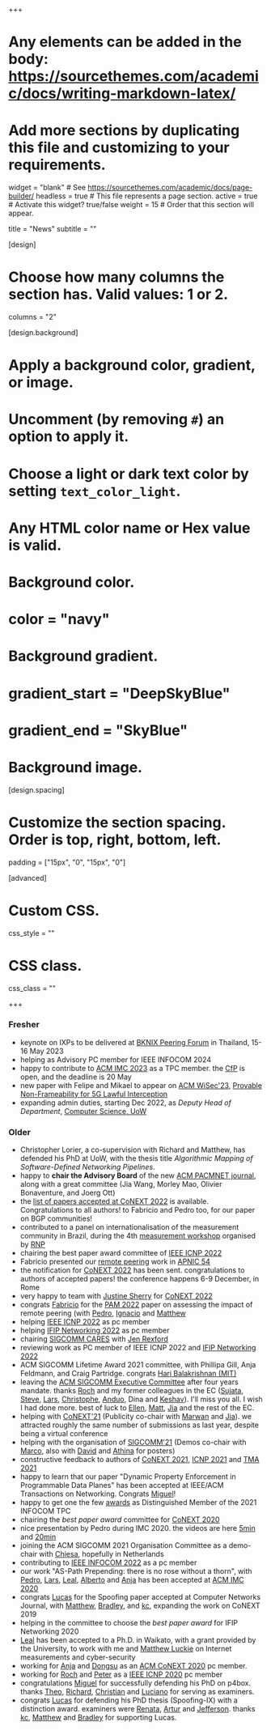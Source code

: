 +++
# Any elements can be added in the body: https://sourcethemes.com/academic/docs/writing-markdown-latex/
# Add more sections by duplicating this file and customizing to your requirements.

widget = "blank"  # See https://sourcethemes.com/academic/docs/page-builder/
headless = true  # This file represents a page section.
active = true  # Activate this widget? true/false
weight = 15  # Order that this section will appear.

title = "News"
subtitle = ""

[design]
  # Choose how many columns the section has. Valid values: 1 or 2.
  columns = "2"

[design.background]
  # Apply a background color, gradient, or image.
  #   Uncomment (by removing `#`) an option to apply it.
  #   Choose a light or dark text color by setting `text_color_light`.
  #   Any HTML color name or Hex value is valid.

  # Background color.
  # color = "navy"

  # Background gradient.
  # gradient_start = "DeepSkyBlue"
  # gradient_end = "SkyBlue"

  # Background image.


[design.spacing]
  # Customize the section spacing. Order is top, right, bottom, left.
  padding = ["15px", "0", "15px", "0"]

[advanced]
 # Custom CSS. 
 css_style = ""

 # CSS class.
 css_class = ""

+++

### Fresher
- keynote on IXPs to be delivered at [BKNIX Peering Forum](https://peeringforum.bknix.co.th/) in Thailand, 15-16 May 2023
- helping as Advisory PC member for IEEE INFOCOM 2024
- happy to contribute to [ACM IMC 2023](https://conferences.sigcomm.org/imc/2023/#) as a TPC member. the [CfP](https://conferences.sigcomm.org/imc/2023/cfp/) is open, and the deadline is 20 May
- new paper with Felipe and Mikael to appear on [ACM WiSec'23](https://wisec2023.surrey.ac.uk/), [Provable Non-Frameability for 5G Lawful Interception](https://scholar.google.com/citations?view_op=view_citation&hl=en&user=gYziq3EAAAAJ&sortby=pubdate&citation_for_view=gYziq3EAAAAJ:Ehil0879vHcC)
- expanding admin duties, starting Dec 2022, as *Deputy Head of Department*, [Computer Science, UoW](https://www.cs.waikato.ac.nz/)

### Older
- Christopher Lorier, a co-supervision with Richard and Matthew, has defended his PhD at UoW, with the thesis title *Algorithmic Mapping of Software-Defined Networking Pipelines*. 
- happy to **chair the Advisory Board** of the new [ACM PACMNET journal](https://dl.acm.org/journal/pacmnet), along with a great committee (Jia Wang, Morley Mao, Olivier Bonaventure, and Joerg Ott)
- the [list of papers accepted at CoNEXT 2022](https://conferences2.sigcomm.org/co-next/2022/#!/program) is available. Congratulations to all authors! to Fabricio and Pedro too, for our paper on BGP communities!
- contributed to a panel on internationalisation of the measurement community in Brazil, during the 4th [measurement workshop](https://indico.rnp.br/event/77/timetable/) organised by [RNP](https://www.rnp.br/en)
- chairing the best paper award committee of [IEEE ICNP 2022](https://icnp22.cs.ucr.edu/index2.html)
- Fabricio presented our [remote peering](https://conference.apnic.net/54/assets/files/APSG129/onthelatencyimpactof_1662967006.pdf) work in [APNIC 54](https://conference.apnic.net/54/)
- the notification for [CoNEXT 2022](https://conferences.sigcomm.org/co-next/2022/#!/home) has been sent. congratulations to authors of accepted papers! the conference happens 6-9 December, in Rome
- very happy to team with [Justine Sherry](https://www.justinesherry.com/) for [CoNEXT 2022](https://conferences2.sigcomm.org/co-next/2022/#!/committee)
- congrats [Fabricio](https://fmmazz.github.io/) for the [PAM 2022](https://pam2022.nl/) paper on assessing the impact of remote peering (with [Pedro](https://pedrobmarcos.github.io/), [Ignacio](http://www.eecs.qmul.ac.uk/profiles/castroignacio.html) and [Matthew](https://www.cms.waikato.ac.nz/people/mluckie)
- helping [IEEE ICNP 2022](https://icnp22.cs.ucr.edu/index2.html) as pc member
- helping [IFIP Networking 2022](https://networking.ifip.org/2022/) as pc member
- chairing [SIGCOMM CARES](https://www.sigcomm.org/content/committee-aid-reporting-discrimination-and-harassment-policy-violations) with [Jen Rexford](https://www.cs.princeton.edu/~jrex/)
- reviewing work as PC member of IEEE ICNP 2022 and [IFIP Networking 2022](https://networking.ifip.org/2022/)
- ACM SIGCOMM Lifetime Award 2021 committee, with Phillipa Gill, Anja Feldmann, and Craig Partridge. congrats [Hari Balakrishnan (MIT)](http://nms.csail.mit.edu/~hari/)
- leaving the [ACM SIGCOMM Executive Committee](https://www.sigcomm.org/about/people) after four years mandate. thanks [Roch](http://www.cse.wustl.edu/~guerin/) and my former colleagues in the EC ([Sujata](https://research.vmware.com/researchers/sujata-banerjee), [Steve](https://www.eecs.qmul.ac.uk/~steve/), [Lars](https://eggert.org/), [Christophe](https://research.google/people/106911/), [Anduo](http://cis.temple.edu/~adw), Dina and [Keshav](http://blizzard.cs.uwaterloo.ca/keshav/)). I'll miss you all. I wish I had done more. best of luck to [Ellen](https://www.cc.gatech.edu/~ewz/Welcome.html), [Matt](https://caesar.web.engr.illinois.edu/), [Jia](https://jia-wang.org/) and the rest of the EC. 
- helping with [CoNEXT'21](https://conferences2.sigcomm.org/co-next/2021/#!/cfp) (Publicity co-chair with [Marwan](https://risweb.st-andrews.ac.uk/portal/en/persons/marwan-fayed(3863bead-0889-41b8-b0e5-a780fc5a9946).html) and [Jia](https://jia-wang.org/)). we attracted roughly the same number of submissions as last year, despite being a virtual conference
- helping with the organisation of [SIGCOMM'21](https://conferences.sigcomm.org/sigcomm/2021/cf-posters.html) (Demos co-chair with [Marco](https://marchiesa.bitbucket.io/), also with [David](https://david.choffnes.com) and [Athina](https://engineering.uci.edu/users/athina-markopoulou) for posters) 
- constructive feedback to authors of [CoNEXT 2021](https://conferences2.sigcomm.org/co-next/2021/#!/home), [ICNP 2021](https://icnp21.cs.ucr.edu/) and [TMA 2021](https://networking.ifip.org/2021/)
- happy to learn that our paper "Dynamic Property Enforcement in Programmable Data Planes" has been accepted at IEEE/ACM Transactions on Networking. Congrats [Miguel](authors/miguel-neves/)!
- happy to get one the few [awards](home/distinguished-PC-member-INFOCOM21.pdf) as Distinguished Member of the 2021 INFOCOM TPC
- chairing the *best paper award* committee for [CoNEXT 2020](https://conferences2.sigcomm.org/co-next/2020/#!/home)
- nice presentation by Pedro during IMC 2020. the videos are here [5min](https://dl.acm.org/action/downloadSupplement?doi=10.1145%2F3419394.3423642&file=paper184-5minute.mkv&download=true) and [20min](https://dl.acm.org/action/downloadSupplement?doi=10.1145%2F3419394.3423642&file=paper184-20minute.mkv&download=true) 
- joining the ACM SIGCOMM 2021 Organisation Committee as a demo-chair with [Chiesa](https://marchiesa.bitbucket.io/), hopefully in Netherlands
- contributing to [IEEE INFOCOM 2022](https://infocom2022.ieee-infocom.org/) as a pc member
- our work "AS-Path Prepending: there is no rose without a thorn", with [Pedro](authors/pedro-marcos/), [Lars](https://www.mpi-inf.mpg.de/inet/people/lars-prehn/), [Leal](authors/lucas-leal), [Alberto](https://www.caida.org/~alberto/) and [Anja](https://www.mpg.de/13771001/informatik-feldmann) has been accepted at [ACM IMC 2020](https://conferences.sigcomm.org/imc/2020)
- congrats [Lucas](authors/lucas-muller) for the Spoofing paper accepted at Computer Networks Journal, with [Matthew](https://www.cms.waikato.ac.nz/people/mluckie), [Bradley](https://www.caida.org/~bhuffake/), and [kc](https://www.caida.org/~kc/), expanding the work on CoNEXT 2019
- helping in the committee to choose the *best paper award* for IFIP Networking 2020
- [Leal](authors/lucas-leal) has been accepted to a Ph.D. in Waikato, with a grant provided by the University, to work with me and [Matthew Luckie](https://www.cms.waikato.ac.nz/people/mluckie) on Internet measurements and cyber-security
- working for [Anja](https://www.mpi-inf.mpg.de/inet/people/anja-feldmann/) and [Dongsu](http://ina.kaist.ac.kr/new_home/faculty.html) as an [ACM CoNEXT 2020](https://conferences2.sigcomm.org/co-next/2020/#!/home) pc member. 
- working for [Roch](https://www.cse.wustl.edu/~guerin/) and [Peter](http://www.cs.cmu.edu/~prs/) as a [IEEE ICNP 2020](https://icnp20.cs.ucr.edu/tpc.html) pc member
- congratulations [Miguel](authors/miguel-neves/) for successfully defending his PhD on p4box. thanks [Theo](https://cs.brown.edu/~tab/), [Richard](https://www.cms.waikato.ac.nz/people/richardn), [Christian](http://www.dca.fee.unicamp.br/~chesteve/) and [Luciano](https://www.inf.ufrgs.br/~paschoal/index.html) for serving as examiners. 
- congrats [Lucas](authors/lucas-muller) for defending his PhD thesis (Spoofing-IX) with a distinction award.  examiners were [Renata](https://who.rocq.inria.fr/Renata.Teixeira/), [Artur](https://www.lncc.br/~ziviani/Artur_Ziviani_Website/Home.html) and [Jefferson](http://www.inf.ufrgs.br/~jcnobre/). thanks [kc](https://www.caida.org/~kc/), [Matthew](https://www.caida.org/~mjl/) and [Bradley](https://www.caida.org/~bhuffake/) for supporting Lucas.

